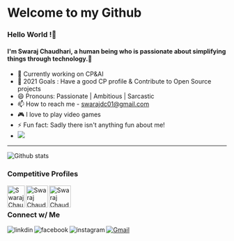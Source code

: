 <h1> Welcome to my Github </h1>

 <h3> Hello World !👋 </h3> 

 <h4>  I'm Swaraj Chaudhari, a human being who is passionate about simplifying things through technology.👋 </h4>  

- 🌱 Currently working on CP&AI
- 🥅 2021 Goals : Have a good CP profile & Contribute to Open Source projects
- 😄 Pronouns: Passionate | Ambitious | Sarcastic
- 📫 How to reach me - [swarajdc01@gmail.com](mailto:swarajdc01@gmail.com) 
- 🎮 I love to play video games
- ⚡ Fun fact: Sadly there isn't anything fun about me!
- ![](https://komarev.com/ghpvc/?username=ItsSuru&color=blue)
<hr />

![Github stats](https://github-readme-stats.vercel.app/api?username=ItsSuru&theme=highcontrast&show_icons=true&count_private=true)


 ### Competitive Profiles

<a href="https://www.hackerrank.com/swarajdc01">
  <img align="left" alt="Swaraj Chaudhari| Hackerrank" height="50 "width="40px" src="https://github.com/ItsSuru/Personal-Portfolio/blob/master/assets/hr.svg" />
</a>
<a href="https://www.codechef.com/users/suru_19">
  <img align="left" alt="Swaraj Chaudhari | Codechef" height="50 width="40px" src="https://github.com/ItsSuru/Personal-Portfolio/blob/master/assets/cc.png" />
</a>
<a href="https://www.kaggle.com/itssuru">
  <img align="left" alt="Swaraj Chaudhari | Kaggle" height="50 width="40px" src="https://github.com/ItsSuru/Personal-Portfolio/blob/master/assets/123.png" />
</a>
<br/>
<br/>

 ### Connect w/ Me

[<img align="left" alt="linkdin" src="https://img.shields.io/badge/LinkedIn-0077B5?style=for-the-badge&logo=linkedin&logoColor=white" />][linkedin]
[![Gmail](https://img.shields.io/badge/-gmail-%23D14836?style=for-the-badge&logo=Gmail&logoColor=white)](mailto:swarajdc01@gmail.com)
[<img align="left" alt="facebook" src="https://img.shields.io/badge/Facebook-1877F2?style=for-the-badge&logo=facebook&logoColor=white" />][facebook]
[<img align="left" alt="instagram" src="https://img.shields.io/badge/Instagram-E4405F?style=for-the-badge&logo=instagram&logoColor=white" />][instagram]

[facebook]: https://www.facebook.com/profile.php?id=100009179544118
[instagram]: https://www.instagram.com/chaudhari.swaraj/
[linkedin]: https://www.linkedin.com/in/swaraj-chaudhari-860803180/
